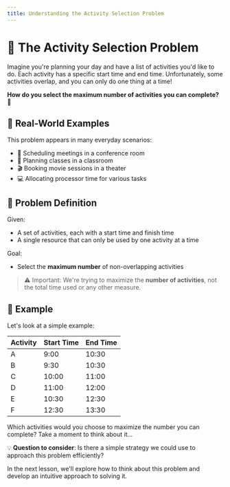 ```yaml
---
title: Understanding the Activity Selection Problem
---
```


# 🎯 The Activity Selection Problem

Imagine you're planning your day and have a list of activities you'd like to do. Each activity has a specific start time and end time. Unfortunately, some activities overlap, and you can only do one thing at a time! 

**How do you select the maximum number of activities you can complete?** 🤔

## 🌟 Real-World Examples

This problem appears in many everyday scenarios:
- 📅 Scheduling meetings in a conference room
- 🏫 Planning classes in a classroom
- 🎬 Booking movie sessions in a theater
- 💻 Allocating processor time for various tasks

## 📝 Problem Definition

Given:
- A set of activities, each with a start time and finish time
- A single resource that can only be used by one activity at a time

Goal:
- Select the **maximum number** of non-overlapping activities

> ⚠️ Important: We're trying to maximize the **number of activities**, not the total time used or any other measure.

## 🧩 Example

Let's look at a simple example:

Activity | Start Time | End Time
---------|------------|----------
A        | 9:00       | 10:30
B        | 9:30       | 10:30
C        | 10:00      | 11:00
D        | 11:00      | 12:00
E        | 10:30      | 12:30
F        | 12:30      | 13:30

Which activities would you choose to maximize the number you can complete? Take a moment to think about it...

💡 **Question to consider**: Is there a simple strategy we could use to approach this problem efficiently?

In the next lesson, we'll explore how to think about this problem and develop an intuitive approach to solving it. 